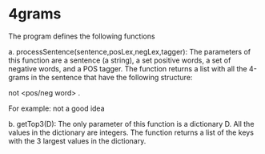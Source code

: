 # 4grams

The program defines the following functions

a. processSentence(sentence,posLex,negLex,tagger):  The parameters of this function are a sentence (a string), a set positive words, a set of negative words, and a POS tagger.  The function returns a list with all the 4-grams in the sentence that have the following structure:                                                   

not <any word> <pos/neg word> <noun>. 

For example: not a good idea


b. getTop3(D): The only parameter of this function is a dictionary D.  All the values in the dictionary are integers. The function returns a list of the keys with the 3 largest values in the dictionary.

 
